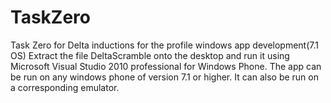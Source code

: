 TaskZero
========

Task Zero for Delta inductions for the profile windows app development(7.1 OS)
Extract the file DeltaScramble onto the desktop and run it using Microsoft Visual Studio 2010 professional for Windows Phone.
The app can be run on any windows phone of version 7.1 or higher. It can also be run on a corresponding emulator.
